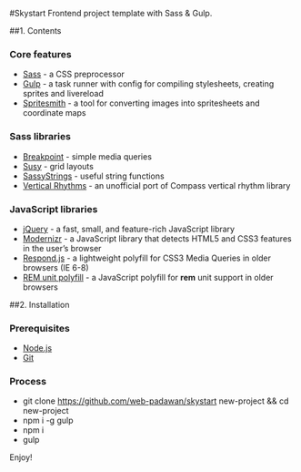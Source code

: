 #Skystart
Frontend project template with Sass & Gulp.

##1. Contents

### Core features

* [Sass](http://sass-lang.com) - a CSS preprocessor
* [Gulp](http://gulpjs.com) - a task runner with config for compiling stylesheets, creating sprites and livereload
* [Spritesmith](https://github.com/Ensighten/spritesmith) - a tool for converting images into spritesheets and coordinate maps

### Sass libraries
* [Breakpoint](http://breakpoint-sass.com) - simple media queries
* [Susy](http://susy.readthedocs.org/en/latest) - grid layouts
* [SassyStrings](https://github.com/HugoGiraudel/SassyStrings) - useful string functions
* [Vertical Rhythms](https://github.com/zellwk/vertical-rhythms-without-compass) - an unofficial port of Compass vertical rhythm library

### JavaScript libraries
* [jQuery](https://jquery.com) - a fast, small, and feature-rich JavaScript library
* [Modernizr](http://modernizr.com) - a JavaScript library that detects HTML5 and CSS3 features in the user’s browser
* [Respond.js](https://github.com/scottjehl/Respond) - a lightweight polyfill for CSS3 Media Queries in older browsers (IE 6-8)
* [REM unit polyfill](https://github.com/chuckcarpenter/REM-unit-polyfill) - a JavaScript polyfill for **rem** unit support in older browsers

##2. Installation

### Prerequisites

* [Node.js](https://nodejs.org)
* [Git](https://git-scm.com)

### Process

* git clone https://github.com/web-padawan/skystart new-project && cd new-project
* npm i -g gulp
* npm i
* gulp

Enjoy!
